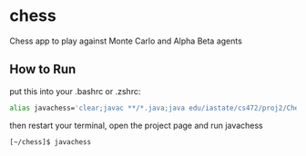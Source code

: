# chess

Chess app to play against Monte Carlo and Alpha Beta agents

## How to Run

put this into your .bashrc or .zshrc:

```sh
alias javachess='clear;javac **/*.java;java edu/iastate/cs472/proj2/Chess'
```

then restart your terminal, open the project page and run javachess

```sh
[~/chess]$ javachess
```

